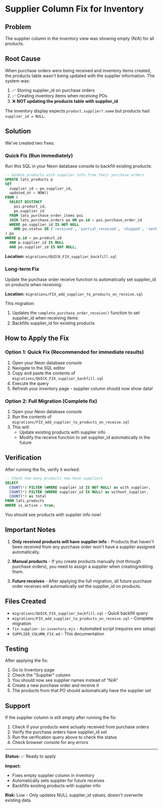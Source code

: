 # Supplier Column Fix for Inventory

## Problem

The supplier column in the inventory view was showing empty (N/A) for all products.

## Root Cause

When purchase orders were being received and inventory items created, the products table wasn't being updated with the supplier information. The system was:

1. ✅ Storing supplier_id on purchase orders
2. ✅ Creating inventory items when receiving POs
3. ❌ **NOT updating the products table with supplier_id**

The inventory display expects `product.supplier?.name` but products had `supplier_id = NULL`.

## Solution

We've created two fixes:

### Quick Fix (Run immediately)

Run this SQL in your Neon database console to backfill existing products:

```sql
-- Update products with supplier info from their purchase orders
UPDATE lats_products p
SET 
  supplier_id = po.supplier_id,
  updated_at = NOW()
FROM (
  SELECT DISTINCT 
    poi.product_id,
    po.supplier_id
  FROM lats_purchase_order_items poi
  JOIN lats_purchase_orders po ON po.id = poi.purchase_order_id
  WHERE po.supplier_id IS NOT NULL
    AND po.status IN ('received', 'partial_received', 'shipped', 'sent', 'confirmed')
) po
WHERE p.id = po.product_id
  AND p.supplier_id IS NULL
  AND po.supplier_id IS NOT NULL;
```

**Location:** `migrations/QUICK_FIX_supplier_backfill.sql`

### Long-term Fix

Update the purchase order receive function to automatically set supplier_id on products when receiving:

**Location:** `migrations/FIX_add_supplier_to_products_on_receive.sql`

This migration:
1. Updates the `complete_purchase_order_receive()` function to set supplier_id when receiving items
2. Backfills supplier_id for existing products

## How to Apply the Fix

### Option 1: Quick Fix (Recommended for immediate results)

1. Open your Neon database console
2. Navigate to the SQL editor
3. Copy and paste the contents of `migrations/QUICK_FIX_supplier_backfill.sql`
4. Execute the query
5. Refresh your inventory page - supplier column should now show data!

### Option 2: Full Migration (Complete fix)

1. Open your Neon database console
2. Run the contents of `migrations/FIX_add_supplier_to_products_on_receive.sql`
3. This will:
   - Update existing products with supplier info
   - Modify the receive function to set supplier_id automatically in the future

## Verification

After running the fix, verify it worked:

```sql
-- Check how many products now have suppliers
SELECT 
  COUNT(*) FILTER (WHERE supplier_id IS NOT NULL) as with_supplier,
  COUNT(*) FILTER (WHERE supplier_id IS NULL) as without_supplier,
  COUNT(*) as total
FROM lats_products
WHERE is_active = true;
```

You should see products with supplier info now!

## Important Notes

1. **Only received products will have supplier info** - Products that haven't been received from any purchase order won't have a supplier assigned automatically.

2. **Manual products** - If you create products manually (not through purchase orders), you need to assign a supplier when creating/editing them.

3. **Future receives** - After applying the full migration, all future purchase order receives will automatically set the supplier_id on products.

## Files Created

- `migrations/QUICK_FIX_supplier_backfill.sql` - Quick backfill query
- `migrations/FIX_add_supplier_to_products_on_receive.sql` - Complete migration
- `fix-supplier-in-inventory.mjs` - Automated script (requires env setup)
- `SUPPLIER_COLUMN_FIX.md` - This documentation

## Testing

After applying the fix:

1. Go to Inventory page
2. Check the "Supplier" column
3. You should now see supplier names instead of "N/A"
4. Create a new purchase order and receive it
5. The products from that PO should automatically have the supplier set

## Support

If the supplier column is still empty after running the fix:

1. Check if your products were actually received from purchase orders
2. Verify the purchase orders have supplier_id set
3. Run the verification query above to check the status
4. Check browser console for any errors

---

**Status:** ✅ Ready to apply

**Impact:** 
- Fixes empty supplier column in inventory
- Automatically sets supplier for future receives
- Backfills existing products with supplier info

**Risk:** Low - Only updates NULL supplier_id values, doesn't overwrite existing data

